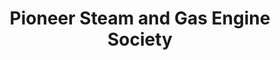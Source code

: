 ---
layout: repo
title: "Pioneer Steam and Gas Engine Society"
id: 13776
permalink: repos/13776/
---